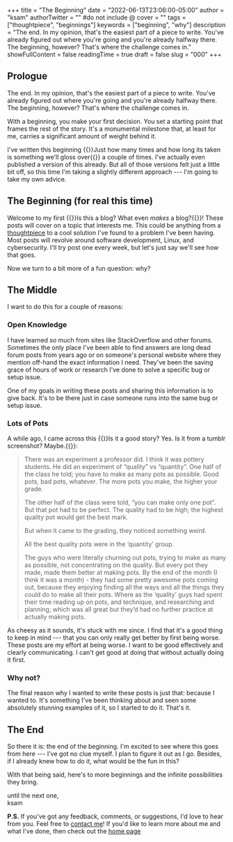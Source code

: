 +++
title = "The Beginning"
date = "2022-06-13T23:06:00-05:00"
author = "ksam"
authorTwitter = "" #do not include @
cover = ""
tags = ["thoughtpiece", "beginnings"]
keywords = ["beginning", "why"]
description = "The end. In my opinion, that's the easiest part of a piece to write. You've already figured out where you're going and you're already halfway there. The beginning, however? That's where the challenge comes in."
showFullContent = false
readingTime = true
draft = false
slug = "000"
+++

## Prologue 

The end. In my opinion, that's the easiest part of a piece to write. You've already figured out where you're going and you're already halfway there. The beginning, however? That's where the challenge comes in.

With a beginning, you make your first decision. You set a starting point that frames the rest of the story. It's a monumental milestone that, at least for me, carries a significant amount of weight behind it.

I've written this beginning {{<sidenote text="more than" id="times" >}}Just how many times and how long its taken is something we'll gloss over{{</sidenote>}} a couple of times. I've actually even published a version of this already. But all of those versions felt just a little bit off, so this time I'm taking a slightly different approach --- I'm going to take my own advice. 

## The Beginning (for real this time)

Welcome to my first {{<sidenote text="post" id="post">}}Is this a blog? What even <i>makes</i> a blog?{{</sidenote>}}! These posts will cover on a topic that interests me. This could be anything from a [thoughtpiece](/tags/thoughtpice) to a cool solution I've found to a problem I've been having. Most posts will revolve around software development, Linux, and cybersecurity. I'll try post one every week, but let's just say we'll see how that goes. 

Now we turn to a bit more of a fun question: why?

## The Middle

I want to do this for a couple of reasons: 

### Open Knowledge

I have learned *so* much from sites like StackOverflow and other forums. Sometimes the only place I've been able to find answers are long dead forum posts from years ago or on someone's personal website where they mention off-hand the exact information I need. They've been the saving grace of hours of work or research I've done to solve a specific bug or setup issue. 

One of my goals in writing these posts and sharing this information is to give back. It's to be there just in case someone runs into the same bug or setup issue. 

### Lots of Pots 

A while ago, I came across this {{<sidenote text="story" id="story">}}Is it a good story? Yes. Is it from a tumblr screenshot? Maybe.{{</sidenote>}}:

> There was an experiment a professor did. I think it was pottery students. He did an experiment of “quality” vs “quantity”. One half of the class he told; you have to make as many pots as possible. Good pots, bad pots, whatever. The more pots you make, the higher your grade.
>
> The other half of the class were told, “you can make only one pot”. But that pot had to be perfect. The quality had to be high; the highest quality pot would get the best mark.
>
> But when it came to the grading, they noticed something weird.
>
> All the best quality pots were in the ‘quantity’ group.
> 
> The guys who were literally churning out pots, trying to make as many as possible, not concentrating on the quality. But every pot they made, made them better at making pots. By the end of the month (I think it was a month) - they had some pretty awesome pots coming out, because they enjoying finding all the ways and all the things they could do to make all their pots. Where as the ‘quality’ guys had spent their time reading up on pots, and technique, and researching and planning; which was all great but they’d had no further practice at actually making pots.

As cheesy as it sounds, it's stuck with me since. I find that it's a good thing to keep in mind --- that you can only really get better by first being worse. These posts are my effort at being worse. I want to be good effectively and clearly communicating. I can't get good at doing that without actually doing it first.

### Why not?

The final reason why I wanted to write these posts is just that: because I wanted to. It's something I've been thinking about and seen some absolutely stunning examples of it, so I started to do it. That's it.

## The End

So there it is: the end of the beginning. I'm excited to see where this goes from here --- I've got no clue myself. I plan to figure it out as I go. Besides, if I already knew how to do it, what would be the fun in this?

With that being said, here's to more beginnings and the infinite possibilities they bring. 

until the next one,  
ksam

**P.S.** 
If you've got any feedback, comments, or suggestions, I'd love to hear from you. Feel free to [contact me](/contact)! If you'd like to learn more about me and what I've done, then check out the [home page](/)
